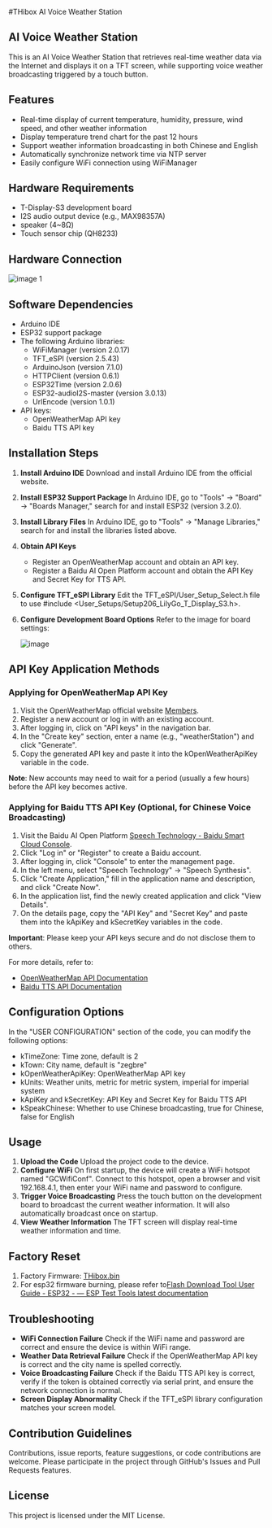 #THibox AI Voice Weather Station

## AI Voice Weather Station

This is an AI Voice Weather Station that retrieves real-time weather data via the Internet and displays it on a TFT screen, while supporting voice weather broadcasting triggered by a touch button.

## Features

- Real-time display of current temperature, humidity, pressure, wind speed, and other weather information
- Display temperature trend chart for the past 12 hours
- Support weather information broadcasting in both Chinese and English
- Automatically synchronize network time via NTP server
- Easily configure WiFi connection using WiFiManager

## Hardware Requirements

- T-Display-S3 development board
- I2S audio output device (e.g., MAX98357A)
- speaker (4~8Ω)
- Touch sensor chip (QH8233)

## Hardware Connection

![image 1](https://github.com/user-attachments/assets/5db24858-39b1-4e7e-a207-712423d83925)



## Software Dependencies

- Arduino IDE
- ESP32 support package
- The following Arduino libraries:
    - WiFiManager (version 2.0.17)
    - TFT_eSPI (version 2.5.43)
    - ArduinoJson (version 7.1.0)
    - HTTPClient (version 0.6.1)
    - ESP32Time (version 2.0.6)
    - ESP32-audioI2S-master (version 3.0.13)
    - UrlEncode (version 1.0.1)
- API keys:
    - OpenWeatherMap API key
    - Baidu TTS API key

## Installation Steps

1. **Install Arduino IDE**
Download and install Arduino IDE from the official website.
2. **Install ESP32 Support Package**
In Arduino IDE, go to "Tools" -> "Board" -> "Boards Manager," search for and install ESP32 (version 3.2.0).
3. **Install Library Files**
In Arduino IDE, go to "Tools" -> "Manage Libraries," search for and install the libraries listed above.
4. **Obtain API Keys**
    - Register an OpenWeatherMap account and obtain an API key.
    - Register a Baidu AI Open Platform account and obtain the API Key and Secret Key for TTS API.
5. **Configure TFT_eSPI Library**
Edit the TFT_eSPI/User_Setup_Select.h file to use #include <User_Setups/Setup206_LilyGo_T_Display_S3.h>.
6. **Configure Development Board Options**
Refer to the image for board settings:
    
    ![image](https://github.com/user-attachments/assets/98f886ec-7420-4e96-8627-f7733e115070)

    

## API Key Application Methods

### Applying for OpenWeatherMap API Key

1. Visit the OpenWeatherMap official website [Members](https://home.openweathermap.org/users/sign_up).
2. Register a new account or log in with an existing account.
3. After logging in, click on "API keys" in the navigation bar.
4. In the "Create key" section, enter a name (e.g., "weatherStation") and click "Generate".
5. Copy the generated API key and paste it into the kOpenWeatherApiKey variable in the code.

**Note**: New accounts may need to wait for a period (usually a few hours) before the API key becomes active.

### Applying for Baidu TTS API Key (Optional, for Chinese Voice Broadcasting)

1. Visit the Baidu AI Open Platform [Speech Technology - Baidu Smart Cloud Console](https://console.bce.baidu.com/ai-engine/old/#/ai/speech/app/list).
2. Click "Log in" or "Register" to create a Baidu account.
3. After logging in, click "Console" to enter the management page.
4. In the left menu, select "Speech Technology" -> "Speech Synthesis".
5. Click "Create Application," fill in the application name and description, and click "Create Now".
6. In the application list, find the newly created application and click "View Details".
7. On the details page, copy the "API Key" and "Secret Key" and paste them into the kApiKey and kSecretKey variables in the code.

**Important**: Please keep your API keys secure and do not disclose them to others.

For more details, refer to:

- [OpenWeatherMap API Documentation](https://openweathermap.org/api)
- [Baidu TTS API Documentation](https://ai.baidu.com/ai-doc/SPEECH/mlciskuqn)

## Configuration Options

In the "USER CONFIGURATION" section of the code, you can modify the following options:

- kTimeZone: Time zone, default is 2
- kTown: City name, default is "zegbre"
- kOpenWeatherApiKey: OpenWeatherMap API key
- kUnits: Weather units, metric for metric system, imperial for imperial system
- kApiKey and kSecretKey: API Key and Secret Key for Baidu TTS API
- kSpeakChinese: Whether to use Chinese broadcasting, true for Chinese, false for English

## Usage

1. **Upload the Code**
Upload the project code to the device.
2. **Configure WiFi**
On first startup, the device will create a WiFi hotspot named "GCWifiConf". Connect to this hotspot, open a browser and visit 192.168.4.1, then enter your WiFi name and password to configure.
3. **Trigger Voice Broadcasting**
Press the touch button on the development board to broadcast the current weather information. It will also automatically broadcast once on startup.
4. **View Weather Information**
The TFT screen will display real-time weather information and time.

## Factory Reset

1. Factory Firmware: [THibox.bin](https://raw.github.com/GreenChipJM/THibox/blob/main/THibox/build/esp32.esp32.esp32s3/THibox.ino.bin)
2. For esp32 firmware burning, please refer to[Flash Download Tool User Guide - ESP32 - — ESP Test Tools latest documentation](https://docs.espressif.com/projects/esp-test-tools/en/latest/esp32/production_stage/tools/flash_download_tool.html)

## Troubleshooting

- **WiFi Connection Failure**
Check if the WiFi name and password are correct and ensure the device is within WiFi range.
- **Weather Data Retrieval Failure**
Check if the OpenWeatherMap API key is correct and the city name is spelled correctly.
- **Voice Broadcasting Failure**
Check if the Baidu TTS API key is correct, verify if the token is obtained correctly via serial print, and ensure the network connection is normal.
- **Screen Display Abnormality**
Check if the TFT_eSPI library configuration matches your screen model.

## Contribution Guidelines

Contributions, issue reports, feature suggestions, or code contributions are welcome. Please participate in the project through GitHub's Issues and Pull Requests features.

## License

This project is licensed under the MIT License.
